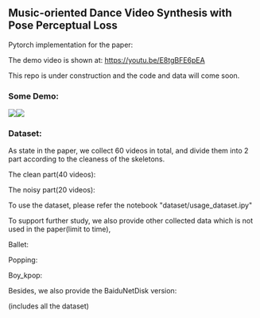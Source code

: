 ## Music-oriented Dance Video Synthesis with Pose Perceptual Loss

Pytorch implementation for the paper:

The demo video is shown at: https://youtu.be/E8tgBFE6pEA

This repo is under construction and the code and data will come soon.

### Some Demo:
![](demo_0.gif)![](demo_1.gif)


### Dataset:
As state in the paper, we collect 60 videos in total, and divide them into 2 part according to the cleaness of the skeletons.

The clean part(40 videos):

The noisy part(20 videos):

To use the dataset, please refer the notebook "dataset/usage_dataset.ipy"

To support further study, we also provide other collected data which is not used in the paper(limit to time),

Ballet:

Popping:

Boy_kpop:

Besides, we also provide the BaiduNetDisk version:

(includes all the dataset)




